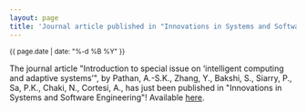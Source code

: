 ```yaml
---
layout: page
title: 'Journal article published in "Innovations in Systems and Software Engineering"!'
---
```


<small>{{ page.date | date: "%-d %B %Y" }}</small>

The journal article "Introduction to special issue on ‘intelligent computing and adaptive systems’", by Pathan, A.-S.K., Zhang, Y., Bakshi, S., Siarry, P., Sa, P.K., Chaki, N., Cortesi, A., has just been published in "Innovations in Systems and Software Engineering"! Available [here](https://doi.org/10.1007/s11334-017-0307-0).
